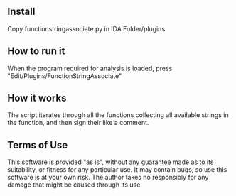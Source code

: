 Install
--------------------------------------------------------------------
Copy functionstringassociate.py in IDA Folder/plugins

How to run it
--------------------------------------------------------------
When the program required for analysis is loaded, press "Edit/Plugins/FunctionStringAssociate"

How it works
---------------------------------------------------------------
The script iterates through all the functions collecting all available strings in the function, and then sign their like a comment.

Terms of Use
-------------------------------------------------------------------------------
This software is provided "as is", without any guarantee made as to its
suitability, or fitness for any particular use. It may contain bugs, so use
this software is at your own risk.  The author takes no responsibly for
any damage that might be caused through its use.
